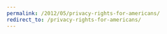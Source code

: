 ```yaml
---
permalink: /2012/05/privacy-rights-for-americans/
redirect_to: /privacy-rights-for-americans/
---
```

